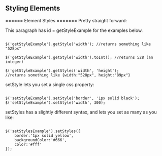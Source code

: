 Styling Elements
----------------

====== Element Styles =======
Pretty straight forward:

<html><p id="getStyleExample">This paragraph has id = getStyleExample for the examples below.</p></html>
<code javascript exec>
$('getStyleExample').getStyle('width'); //returns something like "528px"
</code>
<code javascript exec>
$('getStyleExample').getStyle('width').toInt(); //returns 528 (an integer)
</code>
<code javascript exec>
$('getStyleExample').getStyles('width', 'height'); 
//returns something like {width:"528px", height:"89px"}
</code>


<html><p id="setStyleExample">setStyle lets you set a single css property:</p></html>
<code javascript exec>
$('setStyleExample').setStyle('border', '1px solid black');
$('setStyleExample').setStyle('width', 300);
</code>

<html><p id="setStylesExample">setStyles has a slightly different syntax, and lets you set as many as you like:</p></html>
<code javascript exec>
$('setStylesExample').setStyles({
	border:'1px solid yellow',
	backgroundColor:'#666',
	color:'#fff'
});
</code>
